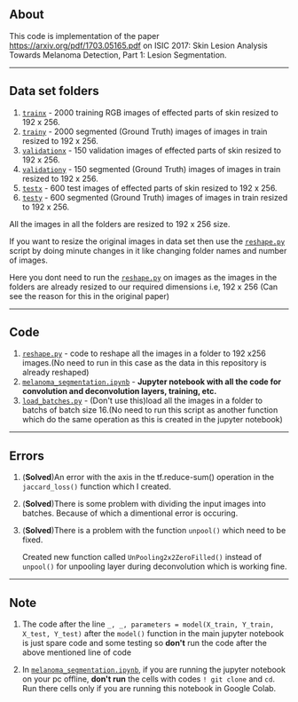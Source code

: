 ## About

This code is implementation of the paper https://arxiv.org/pdf/1703.05165.pdf on ISIC 2017: Skin Lesion Analysis Towards Melanoma Detection, Part 1: Lesion Segmentation.

---

## Data set folders

1. [`trainx`](trainx) - 2000 training RGB images of effected parts of skin resized to 192 x 256.
2. [`trainy`](trainy) - 2000 segmented (Ground Truth) images of images in train resized to 192 x 256.
3. [`validationx`](validationx) - 150 validation images of effected parts of skin resized to 192 x 256.
4. [`validationy`](validationy) - 150 segmented (Ground Truth) images of images in train resized to 192 x 256.
5. [`testx`](testx) - 600 test images of effected parts of skin resized to 192 x 256.
6. [`testy`](testy) - 600 segmented (Ground Truth) images of images in train resized to 192 x 256.

All the images in all the folders are resized to 192 x 256 size. 

If you want to resize the original images in data set then use the [`reshape.py`](reshape.py) script by doing minute changes in it like changing folder names and number of images.

Here you dont need to run the [`reshape.py`](reshape.py) on images as the images in the folders are already resized to our required dimensions i.e, 192 x 256 (Can see the reason for this in the original paper)

---

## Code

1. [`reshape.py`](reshape.py) - code to reshape all the images in a folder to 192 x256 images.(No need to run in this case as the data in this repository is already reshaped)
2. [`melanoma_segmentation.ipynb`](melanoma_segmentation.ipynb) - **Jupyter notebook with all the code for convolution and deconvolution layers, training, etc.**
3. [`load_batches.py`](load_batches.py) - (Don't use this)load all the images in a folder to batchs of batch size 16.(No need to run this script as another function which do the same operation as this is created in the jupyter notebook)

---

## Errors

1. (**Solved**)An error with the axis in the tf.reduce-sum() operation in the `jaccard_loss()` function which I created.

2. (**Solved**)There is some problem with dividing the input images into batches. Because of which a dimentional error is occuring.

3. (**Solved**)There is a problem with the function `unpool()` which need to be fixed.

   Created new function called `UnPooling2x2ZeroFilled()` instead of `unpool()` for unpooling layer during deconvolution which is working fine.

---

## Note

1. The code after the line ``_, _, parameters = model(X_train, Y_train, X_test, Y_test)`` after the `model()` function in the main jupyter notebook is just spare code and some testing so **don't** run the code after the above mentioned line of code

2. In [`melanoma_segmentation.ipynb`](melanoma_segmentation.ipynb), if you are running the jupyter notebook on your pc offline, **don't run** the cells with codes ``! git clone`` and ``cd``. Run there cells only if you are running this notebook in Google Colab.
